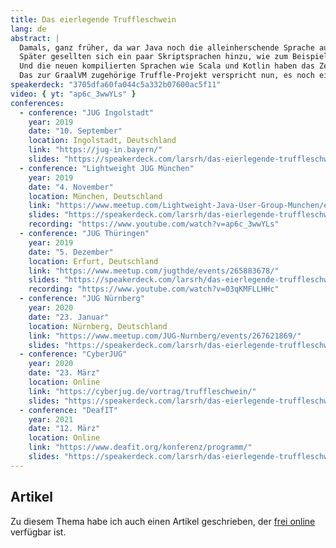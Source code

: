 ```yaml
---
title: Das eierlegende Truffleschwein
lang: de
abstract: |
  Damals, ganz früher, da war Java noch die alleinherschende Sprache auf der JVM und konnte tun und lassen, was sie wollte.
  Später gesellten sich ein paar Skriptsprachen hinzu, wie zum Beispiel Jython und JRuby.
  Und die neuen kompilierten Sprachen wie Scala und Kotlin haben das Zeitalter der polyglotten Programmierung endgültig eingeläutet.
  Das zur GraalVM zugehörige Truffle-Projekt verspricht nun, es noch einfacher zu machen, auch eigentlich JVM-fremde Sprachen mit dem Ökosystem zu verzahnen.
speakerdeck: "3705dfa60fa044c5a332b07600ac5f11"
video: { yt: "ap6c_3wwYLs" }
conferences:
  - conference: "JUG Ingolstadt"
    year: 2019
    date: "10. September"
    location: Ingolstadt, Deutschland
    link: "https://jug-in.bayern/"
    slides: "https://speakerdeck.com/larsrh/das-eierlegende-truffleschwein"
  - conference: "Lightweight JUG München"
    year: 2019
    date: "4. November"
    location: München, Deutschland
    link: "https://www.meetup.com/Lightweight-Java-User-Group-Munchen/events/263934283/"
    slides: "https://speakerdeck.com/larsrh/das-eierlegende-truffleschwein"
    recording: "https://www.youtube.com/watch?v=ap6c_3wwYLs"
  - conference: "JUG Thüringen"
    year: 2019
    date: "5. Dezember"
    location: Erfurt, Deutschland
    link: "https://www.meetup.com/jugthde/events/265883678/"
    slides: "https://speakerdeck.com/larsrh/das-eierlegende-truffleschwein"
    recording: "https://www.youtube.com/watch?v=03qKMFLLHHc"
  - conference: "JUG Nürnberg"
    year: 2020
    date: "23. Januar"
    location: Nürnberg, Deutschland
    link: "https://www.meetup.com/JUG-Nurnberg/events/267621869/"
    slides: "https://speakerdeck.com/larsrh/das-eierlegende-truffleschwein"
  - conference: "CyberJUG"
    year: 2020
    date: "23. März"
    location: Online
    link: "https://cyberjug.de/vortrag/truffleschwein/"
    slides: "https://speakerdeck.com/larsrh/das-eierlegende-truffleschwein"
  - conference: "DeafIT"
    year: 2021
    date: "12. März"
    location: Online
    link: "https://www.deafit.org/konferenz/programm/"
    slides: "https://speakerdeck.com/larsrh/das-eierlegende-truffleschwein-deafit-edition"
---
```


## Artikel

Zu diesem Thema habe ich auch einen Artikel geschrieben, der [frei online](https://www.innoq.com/de/articles/2020/02/eierlegendes-truffleschwein/) verfügbar ist.
